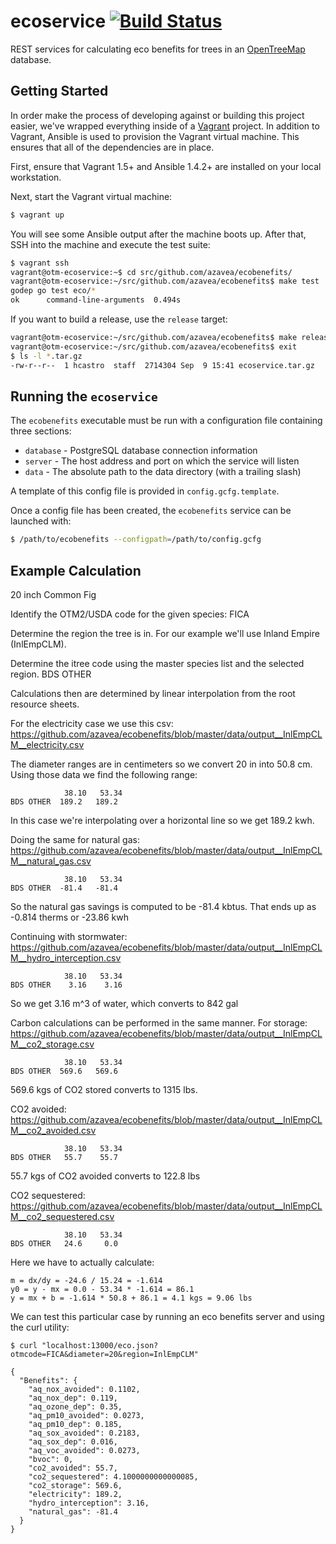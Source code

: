# ecoservice [![Build Status](https://travis-ci.org/OpenTreeMap/ecobenefits.svg?branch=master)](https://travis-ci.org/OpenTreeMap/ecobenefits)

REST services for calculating eco benefits for trees in an [OpenTreeMap](https://github.com/OpenTreeMap) database.

## Getting Started

In order make the process of developing against or building this project easier, we've wrapped everything inside of a [Vagrant](https://www.vagrantup.com/) project. In addition to Vagrant, Ansible is used to provision the Vagrant virtual machine. This ensures that all of the dependencies are in place.

First, ensure that Vagrant 1.5+ and Ansible 1.4.2+ are installed on your local workstation.

Next, start the Vagrant virtual machine:

```bash
$ vagrant up
```

You will see some Ansible output after the machine boots up. After that, SSH into the machine and execute the test suite:

```bash
$ vagrant ssh
vagrant@otm-ecoservice:~$ cd src/github.com/azavea/ecobenefits/
vagrant@otm-ecoservice:~/src/github.com/azavea/ecobenefits$ make test
godep go test eco/*
ok      command-line-arguments  0.494s
```

If you want to build a release, use the `release` target:

```bash
vagrant@otm-ecoservice:~/src/github.com/azavea/ecobenefits$ make release
vagrant@otm-ecoservice:~/src/github.com/azavea/ecobenefits$ exit
$ ls -l *.tar.gz
-rw-r--r--  1 hcastro  staff  2714304 Sep  9 15:41 ecoservice.tar.gz
```

## Running the ``ecoservice``

The ``ecobenefits`` executable must be run with a configuration file
containing three sections:

* ``database`` - PostgreSQL database connection information
* ``server`` - The host address and port on which the service will listen
* ``data`` - The absolute path to the data directory (with a trailing
  slash)

A template of this config file is provided in ``config.gcfg.template``.

Once a config file has been created, the ``ecobenefits`` service can be launched with:

```bash
$ /path/to/ecobenefits --configpath=/path/to/config.gcfg
```

## Example Calculation

20 inch Common Fig

Identify the OTM2/USDA code for the given species:
FICA

Determine the region the tree is in. For our example
we'll use Inland Empire (InlEmpCLM).

Determine the itree code using the master species list
and the selected region.
BDS OTHER

Calculations then are determined by linear interpolation
from the root resource sheets.

For the electricity case we use this csv:
https://github.com/azavea/ecobenefits/blob/master/data/output__InlEmpCLM__electricity.csv

The diameter ranges are in centimeters so we convert 20 in into 50.8
cm. Using those data we find the following range:

```
            38.10   53.34
BDS OTHER  189.2   189.2
```

In this case we're interpolating over a horizontal line so we get 189.2 kwh.

Doing the same for natural gas:
https://github.com/azavea/ecobenefits/blob/master/data/output__InlEmpCLM__natural_gas.csv

```
            38.10   53.34
BDS OTHER  -81.4   -81.4
```

So the natural gas savings is computed to be -81.4 kbtus. That ends up
as -0.814 therms or -23.86 kwh

Continuing with stormwater:
https://github.com/azavea/ecobenefits/blob/master/data/output__InlEmpCLM__hydro_interception.csv

```
            38.10   53.34
BDS OTHER    3.16    3.16
```

So we get 3.16 m^3 of water, which converts to 842 gal

Carbon calculations can be performed in the same manner. For storage:
https://github.com/azavea/ecobenefits/blob/master/data/output__InlEmpCLM__co2_storage.csv

```
            38.10   53.34
BDS OTHER  569.6   569.6
```

569.6 kgs of CO2 stored converts to 1315 lbs.

CO2 avoided:
https://github.com/azavea/ecobenefits/blob/master/data/output__InlEmpCLM__co2_avoided.csv

```
            38.10   53.34
BDS OTHER   55.7    55.7
```

55.7 kgs of CO2 avoided converts to 122.8 lbs

CO2 sequestered:
https://github.com/azavea/ecobenefits/blob/master/data/output__InlEmpCLM__co2_sequestered.csv

```
            38.10   53.34
BDS OTHER   24.6     0.0
```

Here we have to actually calculate:

```
m = dx/dy = -24.6 / 15.24 = -1.614
y0 = y - mx = 0.0 - 53.34 * -1.614 = 86.1
y = mx + b = -1.614 * 50.8 + 86.1 = 4.1 kgs = 9.06 lbs
```

We can test this particular case by running an eco benefits server and
using the curl utility:

```
$ curl "localhost:13000/eco.json?otmcode=FICA&diameter=20&region=InlEmpCLM"

{
  "Benefits": {
    "aq_nox_avoided": 0.1102,
    "aq_nox_dep": 0.119,
    "aq_ozone_dep": 0.35,
    "aq_pm10_avoided": 0.0273,
    "aq_pm10_dep": 0.185,
    "aq_sox_avoided": 0.2183,
    "aq_sox_dep": 0.016,
    "aq_voc_avoided": 0.0273,
    "bvoc": 0,
    "co2_avoided": 55.7,
    "co2_sequestered": 4.1000000000000085,
    "co2_storage": 569.6,
    "electricity": 189.2,
    "hydro_interception": 3.16,
    "natural_gas": -81.4
  }
}
```
